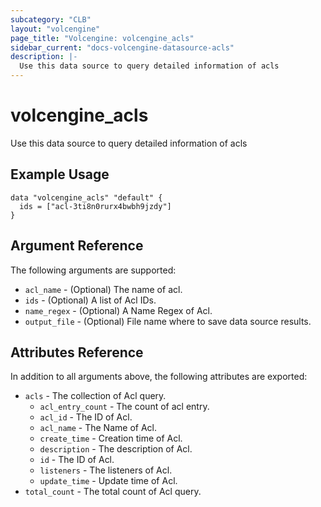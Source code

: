 ```yaml
---
subcategory: "CLB"
layout: "volcengine"
page_title: "Volcengine: volcengine_acls"
sidebar_current: "docs-volcengine-datasource-acls"
description: |-
  Use this data source to query detailed information of acls
---
```

# volcengine_acls
Use this data source to query detailed information of acls
## Example Usage
```hcl
data "volcengine_acls" "default" {
  ids = ["acl-3ti8n0rurx4bwbh9jzdy"]
}
```
## Argument Reference
The following arguments are supported:
* `acl_name` - (Optional) The name of acl.
* `ids` - (Optional) A list of Acl IDs.
* `name_regex` - (Optional) A Name Regex of Acl.
* `output_file` - (Optional) File name where to save data source results.

## Attributes Reference
In addition to all arguments above, the following attributes are exported:
* `acls` - The collection of Acl query.
    * `acl_entry_count` - The count of acl entry.
    * `acl_id` - The ID of Acl.
    * `acl_name` - The Name of Acl.
    * `create_time` - Creation time of Acl.
    * `description` - The description of Acl.
    * `id` - The ID of Acl.
    * `listeners` - The listeners of Acl.
    * `update_time` - Update time of Acl.
* `total_count` - The total count of Acl query.



